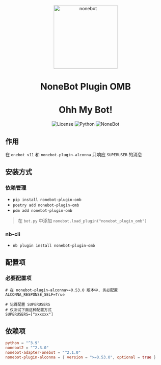 <p align="center">
  <a href="https://nonebot.dev/"><img src="https://nonebot.dev/logo.png" width="200" height="200" alt="nonebot"></a>
</p>

<div align="center">

# NoneBot Plugin OMB

# Ohh My Bot!

![License](https://img.shields.io/github/license/eya46/nonebot-plugin-omb)
![Python](https://img.shields.io/badge/python-3.9+-blue.svg)
![NoneBot](https://img.shields.io/badge/nonebot-2.3.0+-red.svg)
</div>

## 作用

在 `onebot v11` 和 `nonebot-plugin-alconna` 只响应 `SUPERUSER` 的消息

## 安装方式

### 依赖管理

- `pip install nonebot-plugin-omb`
- `poetry add nonebot-plugin-omb`
- `pdm add nonebot-plugin-omb`

> 在 `bot.py` 中添加 `nonebot.load_plugin("nonebot_plugin_omb")`

### nb-cli

- `nb plugin install nonebot-plugin-omb`

## 配置项

### 必要配置项

```env
# 在 nonebot-plugin-alconna>=0.53.0 版本中, 务必配置
ALCONNA_RESPONSE_SELF=True

# 记得配置 SUPERUSERS
# 仅测试下面这种配置方式
SUPERUSERS=["xxxxxx"]
```

## 依赖项

```toml
python = "^3.9"
nonebot2 = "^2.3.0"
nonebot-adapter-onebot = "^2.1.0"
nonebot-plugin-alconna = { version = ">=0.53.0", optional = true }
```

